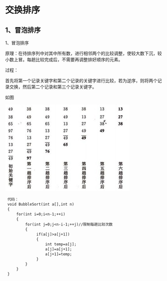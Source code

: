 交换排序
====================

1、冒泡排序
--------------------

1、冒泡排序  

原理：在待排序列中对其中所有数，进行相邻两个的比较调整，使较大数下沉，较小数上冒。每趟比较完成后，不需要再调整排好顺序的元素。

过程：  

   
   首先将第一个记录关键字和第二个记录的关键字进行比较，若为逆序，则将两个记录交换，然后第二个记录和第三个记录关键字。
   
   
   如图
   
   
   ![image](https://github.com/LLLYYxxx/learn_leetcode/blob/main/常见排序——交换排序/material1.png)
   
   
     代码：
     void BubbleSort(int a[],int n)
     {
         for(int i=0;i<n-1;++i)
         {
             for(int j=0;j<n-i-1;++j)//限制每趟比较次数
             {  
                  if(a[j]>a[j+1])
                  {
                      int temp=a[j];
                      a[j]=a[j+1];
                      a[j+1]=temp;
                  }
             }  
         }
     }

